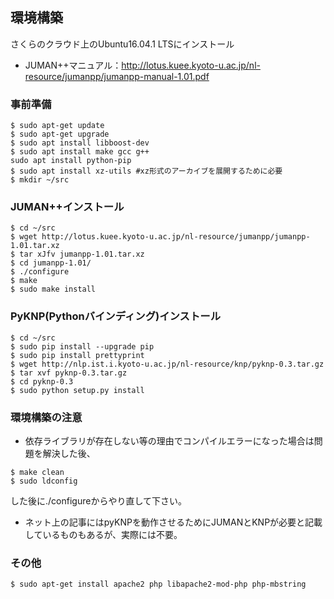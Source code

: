 ## 環境構築
さくらのクラウド上のUbuntu16.04.1 LTSにインストール
- JUMAN++マニュアル：http://lotus.kuee.kyoto-u.ac.jp/nl-resource/jumanpp/jumanpp-manual-1.01.pdf

### 事前準備
```
$ sudo apt-get update
$ sudo apt-get upgrade
$ sudo apt install libboost-dev
$ sudo apt install make gcc g++
sudo apt install python-pip
$ sudo apt install xz-utils #xz形式のアーカイブを展開するために必要
$ mkdir ~/src
```

### JUMAN++インストール
```
$ cd ~/src
$ wget http://lotus.kuee.kyoto-u.ac.jp/nl-resource/jumanpp/jumanpp-1.01.tar.xz
$ tar xJfv jumanpp-1.01.tar.xz
$ cd jumanpp-1.01/
$ ./configure
$ make
$ sudo make install
```

### PyKNP(Pythonバインディング)インストール
```
$ cd ~/src
$ sudo pip install --upgrade pip
$ sudo pip install prettyprint
$ wget http://nlp.ist.i.kyoto-u.ac.jp/nl-resource/knp/pyknp-0.3.tar.gz
$ tar xvf pyknp-0.3.tar.gz
$ cd pyknp-0.3
$ sudo python setup.py install
```

### 環境構築の注意
- 依存ライブラリが存在しない等の理由でコンパイルエラーになった場合は問題を解決した後、
```
$ make clean
$ sudo ldconfig
```
した後に./configureからやり直して下さい。

- ネット上の記事にはpyKNPを動作させるためにJUMANとKNPが必要と記載しているものもあるが、実際には不要。

### その他
```
$ sudo apt-get install apache2 php libapache2-mod-php php-mbstring
```
